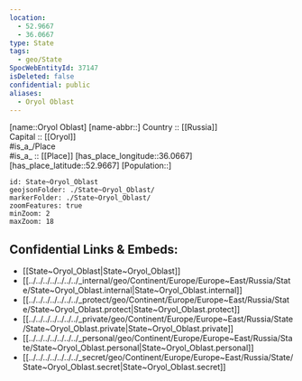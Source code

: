```yaml
---
location:
  - 52.9667
  - 36.0667
type: State
tags:
  - geo/State
SpocWebEntityId: 37147
isDeleted: false
confidential: public
aliases:
  - Oryol Oblast
---
```

[name::Oryol Oblast] 
[name-abbr::] 
Country :: [[Russia]]  
Capital :: [[Oryol]]  
#is_a_/Place  
#is_a_ :: [[Place]] 
[has_place_longitude::36.0667] 
[has_place_latitude::52.9667] 
[Population::] 



```leaflet
id: State~Oryol_Oblast
geojsonFolder: ./State~Oryol_Oblast/
markerFolder: ./State~Oryol_Oblast/
zoomFeatures: true 
minZoom: 2 
maxZoom: 18
```


## Confidential Links & Embeds: 
- [[State~Oryol_Oblast|State~Oryol_Oblast]]  
- [[../../../../../../../_internal/geo/Continent/Europe/Europe~East/Russia/State/State~Oryol_Oblast.internal|State~Oryol_Oblast.internal]] 
- [[../../../../../../../_protect/geo/Continent/Europe/Europe~East/Russia/State/State~Oryol_Oblast.protect|State~Oryol_Oblast.protect]] 
- [[../../../../../../../_private/geo/Continent/Europe/Europe~East/Russia/State/State~Oryol_Oblast.private|State~Oryol_Oblast.private]] 
- [[../../../../../../../_personal/geo/Continent/Europe/Europe~East/Russia/State/State~Oryol_Oblast.personal|State~Oryol_Oblast.personal]] 
- [[../../../../../../../_secret/geo/Continent/Europe/Europe~East/Russia/State/State~Oryol_Oblast.secret|State~Oryol_Oblast.secret]] 
